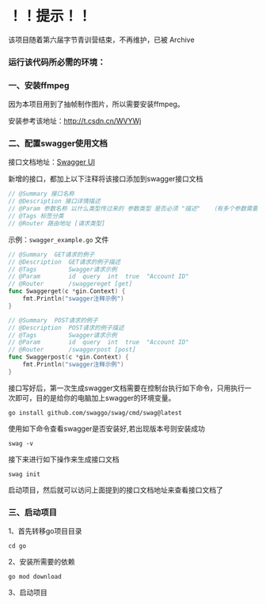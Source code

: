 # ！！提示！！
该项目随着第六届字节青训营结束，不再维护，已被 Archive

### 运行该代码所必需的环境：

### 一、安装ffmpeg

因为本项目用到了抽帧制作图片，所以需要安装ffmpeg。

安装参考该地址：http://t.csdn.cn/WVYWj

###  二、配置swagger使用文档

接口文档地址：[Swagger UI](http://localhost:9090/swagger/index.html)

新增的接口，都加上以下注释将该接口添加到swagger接口文档

```go
// @Summary 接口名称
// @Description 接口详情描述
// @Param 参数名称 以什么类型传过来的 参数类型 是否必须 "描述"   （有多个参数需要加多个@Param）
// @Tags 标签分类
// @Router 路由地址 [请求类型]
```

示例：`swagger_example.go` 文件

```go
// @Summary  GET请求的例子
// @Description  GET请求的例子描述
// @Tags         Swagger请求示例
// @Param        id  query  int  true  "Account ID"
// @Router       /swaggereget [get]
func Swaggerget(c *gin.Context) {
	fmt.Println("swagger注释示例")
}

// @Summary  POST请求的例子
// @Description  POST请求的例子描述
// @Tags         Swagger请求示例
// @Param        id  query  int  true  "Account ID"
// @Router       /swaggerpost [post]
func Swaggerpost(c *gin.Context) {
	fmt.Println("swagger注释示例")
}
```

接口写好后，第一次生成swagger文档需要在控制台执行如下命令，只用执行一次即可，目的是给你的电脑加上swagger的环境变量。

```shell
go install github.com/swaggo/swag/cmd/swag@latest
```

使用如下命令查看swagger是否安装好,若出现版本号则安装成功

```shell
swag -v
```

接下来进行如下操作来生成接口文档

```shell
swag init
```

启动项目，然后就可以访问上面提到的接口文档地址来查看接口文档了



### 三、启动项目

1、首先转移go项目目录

```shell
cd go
```

2、安装所需要的依赖

```shell
go mod download
```

3、启动项目
